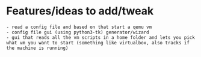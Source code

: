 # Features/ideas to add/tweak
    - read a config file and based on that start a qemu vm
    - config file gui (using python3-tk) generator/wizard
    - gui that reads all the vm scripts in a home folder and lets you pick what vm you want to start (something like virtualbox, also tracks if the machine is running)